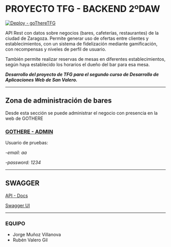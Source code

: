 # PROYECTO TFG - BACKEND 2ºDAW #

[![Deploy - goThereTFG](https://github.com/a24786/TFG-backend/actions/workflows/master_goThereTFG.yml/badge.svg)](https://github.com/a24786/TFG-backend/actions/workflows/master_goThereTFG.yml)

API Rest con datos sobre negocios (bares, cafeterías, restaurantes) de la ciudad de Zaragoza. Permite generar uso de ofertas entre clientes y establecimientos, con un sistema de fidelización mediante gamificación, con recompensas y niveles de perfil de usuario. 

También permite realizar reservas de mesas en diferentes establecimientos, según haya establecido los horarios el dueño del bar para esa mesa.

***Desarrollo del proyecto de TFG para el segundo curso de Desarrollo de Aplicaciones Web de San Valero.***

---
## **Zona de administración de bares** ##

Desde esta sección se puede administrar el negocio con presencia en la web de GOTHERE

### [GOTHERE - ADMIN](http://gotheretfg.azurewebsites.net/) ###

Usuario de pruebas:

*-email: aa*

*-password: 1234*

---
## SWAGGER ##
[API - Docs](http://gotheretfg.azurewebsites.net/v2/api-docs)

[Swagger UI](http://gotheretfg.azurewebsites.net/swagger-ui/)


-----

### EQUIPO ## 

- Jorge Muñoz Villanova
- Rubén Valero Gil
